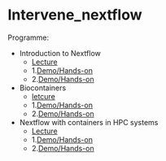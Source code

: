 # Intervene_nextflow


Programme:
- Introduction to Nextflow
   - [Lecture](./Introduction_workflows.pdf)
   - 1.[Demo/Hands-on](https://yetulaxman.github.io/containers-workflows/hands-on/day4/hello-world-nextflow.html)
   - 2.[Demo/Hands-on](https://yetulaxman.github.io/containers-workflows/hands-on/day4/fastqc_nextflow.html)
- Biocontainers
   - [letcure](./Biocontainers.pdf)
   - 1.[Demo/Hands-on](https://yetulaxman.github.io/containers-workflows/hands-on/day2/blast.html)
   - 2.[Demo/Hands-on](https://yetulaxman.github.io/containers-workflows/hands-on/day2/deepvariant.html)
- Nextflow with containers in HPC systems
   - [Lecture](./Nextflow_singularity_containers.pdf)
   - 1.[Demo/Hands-on](https://yetulaxman.github.io/containers-workflows/hands-on/day4/nf-core.html)
   - 2.[Demo/Hands-on](https://yetulaxman.github.io/containers-workflows/hands-on/day4/nf-core-hyperqueue.html)

